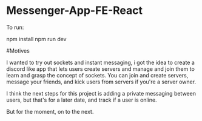 # Messenger-App-FE-React

To run:

npm install
npm run dev

#Motives

I wanted to try out sockets and instant messaging, i got the idea to create a discord like app that lets users create servers and manage and join them to learn
and grasp the concept of sockets. You can join and create servers, message your friends, and kick users from servers if you're a server owner.

I think the next steps for this project is adding a private messaging between users, but that's for a later date, and track if a user is online.

But for the moment, on to the next.
